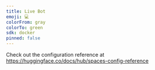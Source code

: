 ```yaml
---
title: Live Bot
emoji: 💻
colorFrom: gray
colorTo: green
sdk: docker
pinned: false
---
```


Check out the configuration reference at <https://huggingface.co/docs/hub/spaces-config-reference>
